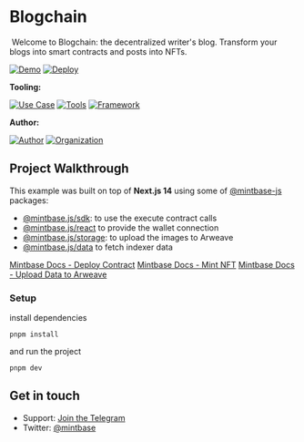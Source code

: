 # Blogchain
<img src="https://i.imgur.com/oAVyr9o.png" alt="cover_image" width="0" />
Welcome to Blogchain: the decentralized writer's blog. Transform your blogs into smart contracts and posts into NFTs.

[![Demo](https://img.shields.io/badge/Demo-Visit%20Demo-brightgreen)](https://blogchain.mintbase.xyz/)
[![Deploy](https://img.shields.io/badge/Deploy-on%20Vercel-blue)](https://vercel.com/new/clone?repository-url=https%3A%2F%2Fgithub.com%2FMintbase%2Ftemplates%2Ftree%2Fmain%2Fblogchain)

**Tooling:**

[![Use Case](https://img.shields.io/badge/Use%20Case-Blog-blue)](#)
[![Tools](https://img.shields.io/badge/Tools-@mintbase.js/sdk%2C@mintbase.js/storage%2C@mintbase.js/react%2C@mintbase.js/react%2C@mintbase.js/data%2CArweave%2CMintbase%20Wallet-blue)](#)
[![Framework](https://img.shields.io/badge/Framework-Next.js%2014-blue)](#)

**Author:**

[![Author](https://img.shields.io/twitter/follow/sainthiago_?style=social&logo=twitter)](https://twitter.com/sainthiago_) [![Organization](https://img.shields.io/badge/Mintbase-blue)](https://www.mintbase.xyz)

## Project Walkthrough

This example was built on top of **Next.js 14** using some of [@mintbase-js](https://github.com/Mintbase/mintbase-js) packages:

- [@mintbase.js/sdk](https://github.com/Mintbase/mintbase-js/tree/beta/packages/sdk): to use the execute contract calls
- [@mintbase.js/react](https://github.com/Mintbase/mintbase-js/tree/beta/packages/react) to provide the wallet connection
- [@mintbase.js/storage](https://github.com/Mintbase/mintbase-js/tree/beta/packages/sdk): to upload the images to Arweave
- [@mintbase.js/data](https://github.com/Mintbase/mintbase-js/tree/beta/packages/data) to fetch indexer data

[Mintbase Docs - Deploy Contract](https://docs.mintbase.xyz/dev/mintbase-sdk-ref/sdk/deploycontract)
[Mintbase Docs - Mint NFT](https://docs.mintbase.xyz/dev/mintbase-sdk-ref/sdk/mint)
[Mintbase Docs - Upload Data to Arweave](https://docs.mintbase.xyz/dev/mintbase-sdk-ref/storage)

### Setup
install dependencies
```
pnpm install
```
and 
run the project
```
pnpm dev
```

## Get in touch

- Support: [Join the Telegram](https://tg.me/mintdev)
- Twitter: [@mintbase](https://twitter.com/mintbase)


<img src="https://i.imgur.com/RKTNOxn.png" alt="detail_image" width="0" />
